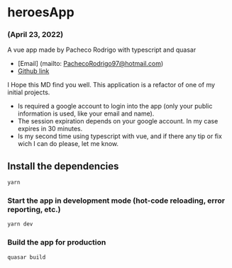 # heroesApp

### (April 23, 2022)

A vue app made by Pacheco Rodrigo with typescript and quasar

- [Email] (mailto: PachecoRodrigo97@hotmail.com)
- [Github link](https://github.com/roro1997P)

I Hope this MD find you well.
This application is a refactor of one of my initial projects.

- Is required a google account to login into the app (only your public information is used, like your email and name).
- The session expiration depends on your google account. In my case expires in 30 minutes.
- Is my second time using typescript with vue, and if there any tip or fix wich I can do please, let me know.

## Install the dependencies
```bash
yarn
```

### Start the app in development mode (hot-code reloading, error reporting, etc.)
```bash
yarn dev
```

### Build the app for production
```bash
quasar build
```